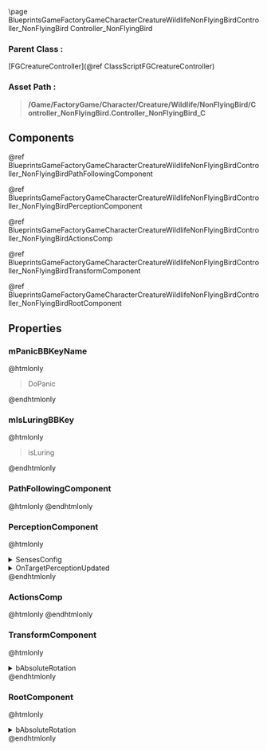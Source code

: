 \page BlueprintsGameFactoryGameCharacterCreatureWildlifeNonFlyingBirdController_NonFlyingBird Controller_NonFlyingBird
### Parent Class :
[FGCreatureController](@ref ClassScriptFGCreatureController)
### Asset Path :
<b><blockquote>/Game/FactoryGame/Character/Creature/Wildlife/NonFlyingBird/Controller_NonFlyingBird.Controller_NonFlyingBird_C</blockquote></b>
## Components

@ref BlueprintsGameFactoryGameCharacterCreatureWildlifeNonFlyingBirdController_NonFlyingBirdPathFollowingComponent

@ref BlueprintsGameFactoryGameCharacterCreatureWildlifeNonFlyingBirdController_NonFlyingBirdPerceptionComponent

@ref BlueprintsGameFactoryGameCharacterCreatureWildlifeNonFlyingBirdController_NonFlyingBirdActionsComp

@ref BlueprintsGameFactoryGameCharacterCreatureWildlifeNonFlyingBirdController_NonFlyingBirdTransformComponent

@ref BlueprintsGameFactoryGameCharacterCreatureWildlifeNonFlyingBirdController_NonFlyingBirdRootComponent

## Properties

### mPanicBBKeyName
@htmlonly
<blockquote>DoPanic</blockquote>
@endhtmlonly

### mIsLuringBBKey
@htmlonly
<blockquote>isLuring</blockquote>
@endhtmlonly

### PathFollowingComponent
@htmlonly
@endhtmlonly

### PerceptionComponent
@htmlonly
<details>
 <summary>SensesConfig</summary>
<ol>
<li>
<details>
 <summary>$ObjectClass</summary>
<b><a href="_class_script_a_i_sense_config__sight.html"><blockquote>AISenseConfig_Sight</blockquote></a></b>
</details>
<details>
 <summary>$ObjectFlags</summary>
<blockquote>2621481</blockquote>
</details>
<details>
 <summary>$ObjectName</summary>
<blockquote>AISenseConfig_Sight_0</blockquote>
</details>
<details>
 <summary>PeripheralVisionAngleDegrees</summary>
<blockquote>180</blockquote>
</details>
</li>
<li>
<details>
 <summary>$ObjectClass</summary>
<b><a href="_class_script_a_i_sense_config__hearing.html"><blockquote>AISenseConfig_Hearing</blockquote></a></b>
</details>
<details>
 <summary>$ObjectFlags</summary>
<blockquote>2621481</blockquote>
</details>
<details>
 <summary>$ObjectName</summary>
<blockquote>AISenseConfig_Hearing_0</blockquote>
</details>
<details>
 <summary>MaxAge</summary>
<blockquote>2</blockquote>
</details>
</li>
</ol>
</details>
<details>
 <summary>OnTargetPerceptionUpdated</summary>
<blockquote>0</blockquote>
</details>
@endhtmlonly

### ActionsComp
@htmlonly
@endhtmlonly

### TransformComponent
@htmlonly
<details>
 <summary>bAbsoluteRotation</summary>
<blockquote>True</blockquote>
</details>
@endhtmlonly

### RootComponent
@htmlonly
<details>
 <summary>bAbsoluteRotation</summary>
<blockquote>True</blockquote>
</details>
@endhtmlonly

